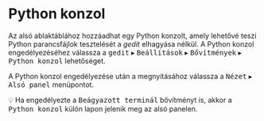 <!--
Hungarian translation for gedit help.
Copyright (C) 2007, 2008, 2009, 2010, 2011, 2012, 2013, 2014, 2015, 2016, 2017, 2019, 2022, 2024 Free Software Foundation, Inc.
This file is distributed under the same license as the gedit help.

Mate Ory <orymate at gmail dot com>, 2007, 2008.
Gabor Kelemen <kelemeng at gnome dot hu>, 2007, 2008, 2009, 2010, 2011, 2012, 2013, 2014, 2015, 2016, 2017, 2019.
Balázs Úr <ur.balazs at fsf dot hu>, 2014, 2015, 2017, 2019, 2022, 2024.

Translator credits:
Hammer Attila <hammera at pickup dot hu>, 2014.
Kelemen Gábor <kelemeng at gnome dot hu>, 2007, 2008, 2009, 2010, 2011, 2012, 2013, 2014, 2015, 2017.
Őry Máté <orymate at gmail dot com>, 2007, 2008.
Úr Balázs <ur.balazs at fsf dot hu>, 2014, 2015, 2017, 2019, 2022, 2024.
-->

# Python konzol

Az alsó ablaktáblához hozzáadhat egy Python konzolt, amely lehetővé teszi Python parancsfájlok tesztelését a _gedit_ elhagyása nélkül. A Python konzol engedélyezéséhez válassza a <kbd><samp>gedit</samp></kbd> ▸ <kbd><samp>Beállítások</samp></kbd> ▸ <kbd><samp>Bővítmények</samp></kbd> ▸ <kbd><samp>Python konzol</samp></kbd> lehetőséget.

A Python konzol engedélyezése után a megnyitásához válassza a <kbd><samp>Nézet</samp></kbd> ▸ <kbd><samp>Alsó panel</samp></kbd> menüpontot.

:bulb: Ha engedélyezte a <kbd><samp>Beágyazott terminál</samp></kbd> bővítményt is, akkor a <kbd><samp>Python konzol</samp></kbd> külön lapon jelenik meg az alsó panelen.
